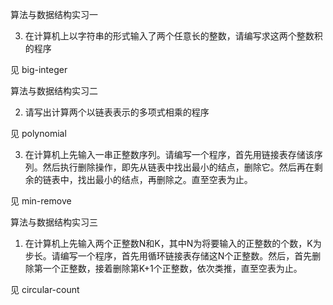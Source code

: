 算法与数据结构实习一

3. 在计算机上以字符串的形式输入了两个任意长的整数，请编写求这两个整数积的程序

见 big-integer

算法与数据结构实习二

2. 请写出计算两个以链表表示的多项式相乘的程序

见 polynomial

3. 在计算机上先输入一串正整数序列。请编写一个程序，首先用链接表存储该序列。然后执行删除操作，即先从链表中找出最小的结点，删除它。然后再在剩余的链表中，找出最小的结点，再删除之。直至空表为止。

见 min-remove

算法与数据结构实习三

1. 在计算机上先输入两个正整数N和K，其中N为将要输入的正整数的个数，K为步长。请编写一个程序，首先用循环链接表存储这N个正整数。然后，首先删除第一个正整数，接着删除第K+1个正整数，依次类推，直至空表为止。

见 circular-count